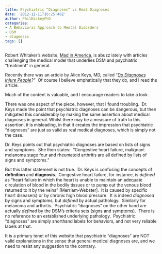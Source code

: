 ```yaml
---
title: Psychiatric “Diagnoses” vs Real Diagnoses
date: '2012-12-11T16:25:48Z'
author: PhilHickeyPhD
categories:
- A Behavioral Approach to Mental Disorders
- DSM
- diagnosis
tags: []
---
```


Robert Whitaker’s website, <a href="http://www.madinamerica.com/">Mad in America</a>, is abuzz lately with articles challenging the medical model that underlies DSM and psychiatric “treatment” in general.

Recently there was an article by Alice Keys, MD, called “<em><a href="http://www.madinamerica.com/2012/12/do-diagnoses-injure-people/">Do Diagnoses Injure People</a>?”</em>  Of course I believe emphatically that they do, and I read the article.

Much of the content is valuable, and I encourage readers to take a look.

There was one aspect of the piece, however, that I found troubling.  Dr. Keys made the point that psychiatric diagnoses can be dangerous, but then mitigated this considerably by making the same assertion about medical diagnoses in general. Whilst there may be a measure of truth to this assertion, it is misleading, in that it creates the impression that psychiatric “diagnoses” are just as valid as real medical diagnoses, which is simply not the case.

Dr. Keys points out that psychiatric diagnoses are based on lists of signs and symptoms.  She then states:  “Congestive heart failure, malignant melanoma stage four and rheumatoid arthritis are all defined by lists of signs and symptoms.”

But this latter statement is not true.  Dr. Keys is confusing the concepts of <strong>definition</strong> and <strong>diagnosis</strong>.  Congestive heart failure, for instance, is <em>defined</em> as “heart failure in which the heart is unable to maintain an adequate circulation of blood in the bodily tissues or to pump out the venous blood returned to it by the veins” [Merriam-Webster].  It is caused by specific heart disease(s) or by chronic high blood pressure.  It is indeed <em>diagnosed</em> by signs and symptoms, but <em>defined</em> by actual pathology.  Similarly for melanoma and arthritis.  Psychiatric “diagnoses” on the other hand are actually <em>defined</em> by the DSM’s criteria sets (signs and symptoms).  There is no reference to an established underlying pathology.  Psychiatric “diagnoses” are simply shorthand labels for behaviors, and not very reliable labels at that.

It is a primary tenet of this website that psychiatric “diagnoses” are NOT valid explanations in the sense that general medical diagnoses are, and we need to resist any suggestion to the contrary.